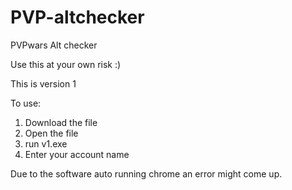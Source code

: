 # PVP-altchecker
PVPwars Alt checker

Use this at your own risk :)

This is version 1 

To use:
1) Download the file
2) Open the file
3) run v1.exe
4) Enter your account name 

Due to the software auto running chrome an error might come up.
